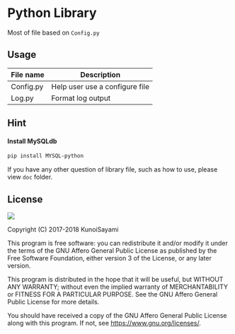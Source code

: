 # Python Library

Most of file based on `Config.py`

## Usage

File name | Description
-----|------
Config.py | Help user use a configure file
Log.py | Format log output


## Hint

#### Install MySQLdb

```bash
pip install MYSQL-python
```

If you have any other question of library file, such as how to use, please view `doc` folder.

## License

[![](https://www.gnu.org/graphics/agplv3-155x51.png)](https://www.gnu.org/licenses/agpl-3.0.txt)
   
Copyright (C) 2017-2018 KunoiSayami

This program is free software: you can redistribute it and/or modify it under the terms of the GNU Affero General Public License as published by the Free Software Foundation, either version 3 of the License, or any later version.

This program is distributed in the hope that it will be useful, but WITHOUT ANY WARRANTY; without even the implied warranty of MERCHANTABILITY or FITNESS FOR A PARTICULAR PURPOSE. See the GNU Affero General Public License for more details.

You should have received a copy of the GNU Affero General Public License along with this program. If not, see <https://www.gnu.org/licenses/>.
